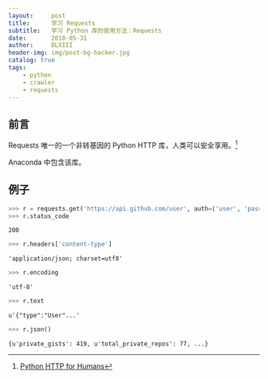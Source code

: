 ```yaml
---
layout:     post
title:      学习 Requests
subtitle:   学习 Python 库的使用方法：Requests
date:       2018-05-31
author:     DLXIII
header-img: img/post-bg-hacker.jpg
catalog: true
tags:
    - python
    - crawler
    - requests
---
```



## 前言

Requests 唯一的一个非转基因的 Python HTTP 库，人类可以安全享用。[^1]

Anaconda 中包含该库。


<!--more-->


## 例子

~~~python
>>> r = requests.get('https://api.github.com/user', auth=('user', 'pass'))
>>> r.status_code
~~~
~~~
200
~~~
~~~python
>>> r.headers['content-type']
~~~
~~~
'application/json; charset=utf8'
~~~
~~~python
>>> r.encoding
~~~
~~~
'utf-8'
~~~
~~~python
>>> r.text
~~~
~~~
u'{"type":"User"...'
~~~
~~~python
>>> r.json()
~~~
~~~
{u'private_gists': 419, u'total_private_repos': 77, ...}
~~~

[^1]: [Python HTTP for Humans](http://docs.python-requests.org/zh_CN/latest/)
